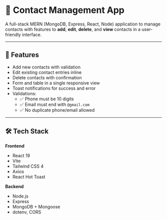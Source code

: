 # 📇 Contact Management App

A full-stack MERN (MongoDB, Express, React, Node) application to 
manage contacts with features to **add**, **edit**, **delete**, and **view** contacts 
in a user-friendly interface.

---

## 🚀 Features

- Add new contacts with validation
- Edit existing contact entries inline
- Delete contacts with confirmation
- Form and table in a single responsive view
- Toast notifications for success and error
- Validations:
  - ✅ Phone must be 10 digits
  - ✅ Email must end with `@gmail.com`
  - ✅ No duplicate phone/email allowed

---

## 🛠 Tech Stack

**Frontend**  
- React 19  
- Vite  
- Tailwind CSS 4  
- Axios  
- React Hot Toast

**Backend**  
- Node.js  
- Express  
- MongoDB + Mongoose  
- dotenv, CORS